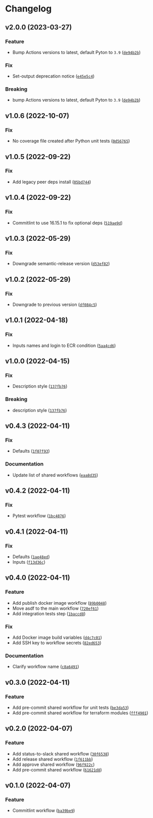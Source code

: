 # Changelog

<!--next-version-placeholder-->

## v2.0.0 (2023-03-27)
### Feature
* Bump Actions versions to latest, default Pyton to `3.9` ([`de94b2b`](https://github.com/agblox/github-reusable-workflows/commit/de94b2bcd480956053d23859fe0d8e8da0d27d72))

### Fix
* Set-output deprecation notice ([`e45e5c4`](https://github.com/agblox/github-reusable-workflows/commit/e45e5c4a60d2c11130f60ae2db8019d363a8c427))

### Breaking
* bump Actions versions to latest, default Pyton to `3.9` ([`de94b2b`](https://github.com/agblox/github-reusable-workflows/commit/de94b2bcd480956053d23859fe0d8e8da0d27d72))

## v1.0.6 (2022-10-07)
### Fix
* No coverage file created after Python unit tests ([`0d56765`](https://github.com/agblox/github-reusable-workflows/commit/0d56765b44fe951c3c85262b90dc6a2e708a2675))

## v1.0.5 (2022-09-22)
### Fix
* Add legacy peer deps install ([`05bd744`](https://github.com/agblox/github-reusable-workflows/commit/05bd744e4f8151d6b7fb066b3e52cabf0d68b9dd))

## v1.0.4 (2022-09-22)
### Fix
* Commitlint to use 16.15.1 to fix optional deps ([`519ae9d`](https://github.com/agblox/github-reusable-workflows/commit/519ae9da2f4036ce0a789c1d7b3c9da2bbafe1d3))

## v1.0.3 (2022-05-29)
### Fix
* Downgrade semantic-release version ([`d53ef82`](https://github.com/agblox/github-reusable-workflows/commit/d53ef829b85a80c114ad7e5fea72b6dcfba8dc82))

## v1.0.2 (2022-05-29)
### Fix
* Downgrade to previous version ([`df084c5`](https://github.com/agblox/github-reusable-workflows/commit/df084c51c57f68812b7a6e1713b9cac6192efff1))

## v1.0.1 (2022-04-18)
### Fix
* Inputs names and login to ECR condition ([`5aa4cd6`](https://github.com/agblox/github-reusable-workflows/commit/5aa4cd66650ff8027c3ea4d17453c9e7e231717d))

## v1.0.0 (2022-04-15)
### Fix
* Description style ([`137fb76`](https://github.com/agblox/github-reusable-workflows/commit/137fb765f63f2627901cde0ec68f2163361ebbf5))

### Breaking
* description style ([`137fb76`](https://github.com/agblox/github-reusable-workflows/commit/137fb765f63f2627901cde0ec68f2163361ebbf5))

## v0.4.3 (2022-04-11)
### Fix
* Defaults ([`1f07f93`](https://github.com/agblox/github-reusable-workflows/commit/1f07f93f7a17a61e9c3d60032f2174b67e977f99))

### Documentation
* Update list of shared workflows ([`eaa8d35`](https://github.com/agblox/github-reusable-workflows/commit/eaa8d3542af60c0183843bc4e8bb51024e1b72a6))

## v0.4.2 (2022-04-11)
### Fix
* Pytest workflow ([`1bc4876`](https://github.com/agblox/github-reusable-workflows/commit/1bc4876d3f0bf0664f7d13ec6f8e021a93bf9ada))

## v0.4.1 (2022-04-11)
### Fix
* Defaults ([`1ae48ed`](https://github.com/agblox/github-reusable-workflows/commit/1ae48edcbcb9c310dc47df5b662572a8a94ae687))
* Inputs ([`f13d36c`](https://github.com/agblox/github-reusable-workflows/commit/f13d36c16612824e4f618ec57d810f5266839640))

## v0.4.0 (2022-04-11)
### Feature
* Add publish docker image workflow ([`89b0048`](https://github.com/agblox/github-reusable-workflows/commit/89b00488a557dd36bcbe1ab3808580fcb5cbbce9))
* Move asdf to the main workflow ([`720ef61`](https://github.com/agblox/github-reusable-workflows/commit/720ef611d3e4fc704ebcbec3349eadce93a1bcb1))
* Add integration tests step ([`1baccd8`](https://github.com/agblox/github-reusable-workflows/commit/1baccd888a053c4a24a5ffe8c03326c98dd87582))

### Fix
* Add Docker image build variables ([`d4c7c01`](https://github.com/agblox/github-reusable-workflows/commit/d4c7c015de8a083c799cb717e4eb0178da75f2c0))
* Add SSH key to workflow secrets ([`82ed653`](https://github.com/agblox/github-reusable-workflows/commit/82ed653fd27cc110949439f0d3f4957d46107019))

### Documentation
* Clarify workflow name ([`c8a6491`](https://github.com/agblox/github-reusable-workflows/commit/c8a64910352b8ca07fc33eadfac6b43df828d9b1))

## v0.3.0 (2022-04-11)
### Feature
* Add pre-commit shared workflow for unit tests ([`be3da53`](https://github.com/agblox/github-reusable-workflows/commit/be3da53531a35bd21beb3004da737bf6c28da1df))
* Add pre-commit shared workflow for terraform modules ([`fff4901`](https://github.com/agblox/github-reusable-workflows/commit/fff4901ba8f756f7e871937abfa30e931b6a0bad))

## v0.2.0 (2022-04-07)
### Feature
* Add status-to-slack shared workflow ([`30f6538`](https://github.com/agblox/github-reusable-workflows/commit/30f65387477d27ab6fd9559fe13d3f6e4916d8e5))
* Add release shared workflow ([`1f611bb`](https://github.com/agblox/github-reusable-workflows/commit/1f611bb977dfbe17c75a62ee28206e22cf171d6e))
* Add approve shared workflow ([`96f922c`](https://github.com/agblox/github-reusable-workflows/commit/96f922c6780d11441a5c320f74076078153115d0))
* Add pre-commit shared workflow ([`61621d8`](https://github.com/agblox/github-reusable-workflows/commit/61621d8ada08e46591244a77a5e6b97f7c6fe587))

## v0.1.0 (2022-04-07)
### Feature
* Commitlint workflow ([`ba39be9`](https://github.com/agblox/github-reusable-workflows/commit/ba39be9ed727d85b85b06ade3707c306c72b8e8c))
